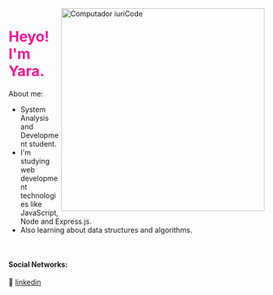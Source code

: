 <img src="https://raw.githubusercontent.com/MicaelliMedeiros/micaellimedeiros/master/image/computer-illustration.png" min-width="400px" max-width="400px" width="400px" align="right" alt="Computador iuriCode">

<h1 style="color:#FF1493"> Heyo! I'm Yara.</h1>

<p align="left">
About me:

-  System Analysis and Development student.
-  I'm studying web development technologies like JavaScript, Node and Express.js.
-  Also learning about data structures and algorithms.
</p>



[linkedin]: https://www.linkedin.com/in/yaralviana/
<br>

#### Social Networks:

👔 [linkedin][linkedin]

